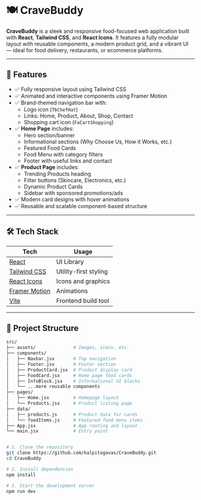 # 🍽️ CraveBuddy

**CraveBuddy** is a sleek and responsive food-focused web application built with **React**, **Tailwind CSS**, and **React Icons**. It features a fully modular layout with reusable components, a modern product grid, and a vibrant UI — ideal for food delivery, restaurants, or ecommerce platforms.

---

## 🚀 Features

- ✅ Fully responsive layout using Tailwind CSS
- ✅ Animated and interactive components using Framer Motion
- ✅ Brand-themed navigation bar with:
  - Logo icon (`TbChefHat`)
  - Links: Home, Product, About, Shop, Contact
  - Shopping cart icon (`FaCartShopping`)
- ✅ **Home Page** includes:
  - Hero section/banner
  - Informational sections (Why Choose Us, How it Works, etc.)
  - Featured Food Cards
  - Food Menu with category filters
  - Footer with useful links and contact
- ✅ **Product Page** includes:
  - Trending Products heading
  - Filter buttons (Skincare, Electronics, etc.)
  - Dynamic Product Cards
  - Sidebar with sponsored promotions/ads
- ✅ Modern card designs with hover animations
- ✅ Reusable and scalable component-based structure

---

## 🛠️ Tech Stack

| Tech              | Usage                                     |
|-------------------|--------------------------------------------|
| [React](https://reactjs.org/)           | UI Library                           |
| [Tailwind CSS](https://tailwindcss.com/) | Utility-first styling                 |
| [React Icons](https://react-icons.github.io/react-icons/) | Icons and graphics                   |
| [Framer Motion](https://www.framer.com/motion/) | Animations                           |
| [Vite](https://vitejs.dev/)             | Frontend build tool                   |

---

## 📂 Project Structure

```bash
src/
├── assets/              # Images, icons, etc.
├── components/
│   ├── Navbar.jsx       # Top navigation
│   ├── Footer.jsx       # Footer section
│   ├── ProductCard.jsx  # Product display card
│   ├── FoodCard.jsx     # Home page food cards
│   ├── InfoBlock.jsx    # Informational UI blocks
│   └── ...more reusable components
├── pages/
│   ├── Home.jsx         # Homepage layout
│   └── Products.jsx     # Product listing page
├── data/
│   ├── products.js      # Product data for cards
│   └── foodItems.js     # Featured food menu items
├── App.jsx              # App routing and layout
└── main.jsx             # Entry point


# 1. Clone the repository
git clone https://github.com/kalpitagavas/CraveBuddy.git
cd CraveBuddy

# 2. Install dependencies
npm install

# 3. Start the development server
npm run dev
